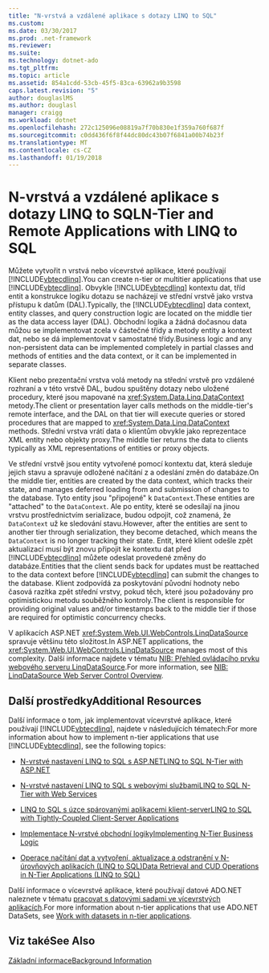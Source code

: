 ```yaml
---
title: "N-vrstvá a vzdálené aplikace s dotazy LINQ to SQL"
ms.custom: 
ms.date: 03/30/2017
ms.prod: .net-framework
ms.reviewer: 
ms.suite: 
ms.technology: dotnet-ado
ms.tgt_pltfrm: 
ms.topic: article
ms.assetid: 854a1cdd-53cb-45f5-83ca-63962a9b3598
caps.latest.revision: "5"
author: douglaslMS
ms.author: douglasl
manager: craigg
ms.workload: dotnet
ms.openlocfilehash: 272c125096e08819a7f70b830e1f359a760f687f
ms.sourcegitcommit: c0dd436f6f8f44dc80dc43b07f6841a00b74b23f
ms.translationtype: MT
ms.contentlocale: cs-CZ
ms.lasthandoff: 01/19/2018
---
```

# <a name="n-tier-and-remote-applications-with-linq-to-sql"></a><span data-ttu-id="47b19-102">N-vrstvá a vzdálené aplikace s dotazy LINQ to SQL</span><span class="sxs-lookup"><span data-stu-id="47b19-102">N-Tier and Remote Applications with LINQ to SQL</span></span>
<span data-ttu-id="47b19-103">Můžete vytvořit n vrstvá nebo vícevrstvé aplikace, které používají [!INCLUDE[vbtecdlinq](../../../../../../includes/vbtecdlinq-md.md)].</span><span class="sxs-lookup"><span data-stu-id="47b19-103">You can create n-tier or multitier applications that use [!INCLUDE[vbtecdlinq](../../../../../../includes/vbtecdlinq-md.md)].</span></span> <span data-ttu-id="47b19-104">Obvykle [!INCLUDE[vbtecdlinq](../../../../../../includes/vbtecdlinq-md.md)] kontextu dat, tříd entit a konstrukce logiku dotazu se nacházejí ve střední vrstvě jako vrstva přístupu k datům (DAL).</span><span class="sxs-lookup"><span data-stu-id="47b19-104">Typically, the [!INCLUDE[vbtecdlinq](../../../../../../includes/vbtecdlinq-md.md)] data context, entity classes, and query construction logic are located on the middle tier as the data access layer (DAL).</span></span> <span data-ttu-id="47b19-105">Obchodní logika a žádná dočasnou data můžou se implementovat zcela v částečné třídy a metody entity a kontext dat, nebo se dá implementovat v samostatné třídy.</span><span class="sxs-lookup"><span data-stu-id="47b19-105">Business logic and any non-persistent data can be implemented completely in partial classes and methods of entities and the data context, or it can be implemented in separate classes.</span></span>  
  
 <span data-ttu-id="47b19-106">Klient nebo prezentační vrstva volá metody na střední vrstvě pro vzdálené rozhraní a v této vrstvě DAL, budou spuštěny dotazy nebo uložené procedury, které jsou mapované na <xref:System.Data.Linq.DataContext> metody.</span><span class="sxs-lookup"><span data-stu-id="47b19-106">The client or presentation layer calls methods on the middle-tier's remote interface, and the DAL on that tier will execute queries or stored procedures that are mapped to <xref:System.Data.Linq.DataContext> methods.</span></span> <span data-ttu-id="47b19-107">Střední vrstva vrátí data o klientům obvykle jako reprezentace XML entity nebo objekty proxy.</span><span class="sxs-lookup"><span data-stu-id="47b19-107">The middle tier returns the data to clients typically as XML representations of entities or proxy objects.</span></span>  
  
 <span data-ttu-id="47b19-108">Ve střední vrstvě jsou entity vytvořené pomocí kontextu dat, která sleduje jejich stavu a spravuje odložené načítání z a odeslání změn do databáze.</span><span class="sxs-lookup"><span data-stu-id="47b19-108">On the middle tier, entities are created by the data context, which tracks their state, and manages deferred loading from and submission of changes to the database.</span></span> <span data-ttu-id="47b19-109">Tyto entity jsou "připojené" k `DataContext`.</span><span class="sxs-lookup"><span data-stu-id="47b19-109">These entities are "attached" to the `DataContext`.</span></span> <span data-ttu-id="47b19-110">Ale po entity, které se odesílají na jinou vrstvu prostřednictvím serializace, budou odpojit, což znamená, že `DataContext` už ke sledování stavu.</span><span class="sxs-lookup"><span data-stu-id="47b19-110">However, after the entities are sent to another tier through serialization, they become detached, which means the `DataContext` is no longer tracking their state.</span></span> <span data-ttu-id="47b19-111">Entit, které klient odešle zpět aktualizací musí být znovu připojit ke kontextu dat před [!INCLUDE[vbtecdlinq](../../../../../../includes/vbtecdlinq-md.md)] můžete odeslat provedené změny do databáze.</span><span class="sxs-lookup"><span data-stu-id="47b19-111">Entities that the client sends back for updates must be reattached to the data context before [!INCLUDE[vbtecdlinq](../../../../../../includes/vbtecdlinq-md.md)] can submit the changes to the database.</span></span> <span data-ttu-id="47b19-112">Klient zodpovídá za poskytování původní hodnoty nebo časová razítka zpět střední vrstvy, pokud těch, které jsou požadovány pro optimistickou metodu souběžného kontroly.</span><span class="sxs-lookup"><span data-stu-id="47b19-112">The client is responsible for providing original values and/or timestamps back to the middle tier if those are required for optimistic concurrency checks.</span></span>  
  
 <span data-ttu-id="47b19-113">V aplikacích ASP.NET <xref:System.Web.UI.WebControls.LinqDataSource> spravuje většinu této složitost.</span><span class="sxs-lookup"><span data-stu-id="47b19-113">In ASP.NET applications, the <xref:System.Web.UI.WebControls.LinqDataSource> manages most of this complexity.</span></span> <span data-ttu-id="47b19-114">Další informace najdete v tématu [NIB: Přehled ovládacího prvku webového serveru LinqDataSource](http://msdn.microsoft.com/library/104cfc3f-7385-47d3-8a51-830dfa791136).</span><span class="sxs-lookup"><span data-stu-id="47b19-114">For more information, see [NIB: LinqDataSource Web Server Control Overview](http://msdn.microsoft.com/library/104cfc3f-7385-47d3-8a51-830dfa791136).</span></span>  
  
## <a name="additional-resources"></a><span data-ttu-id="47b19-115">Další prostředky</span><span class="sxs-lookup"><span data-stu-id="47b19-115">Additional Resources</span></span>  
 <span data-ttu-id="47b19-116">Další informace o tom, jak implementovat vícevrstvé aplikace, které používají [!INCLUDE[vbtecdlinq](../../../../../../includes/vbtecdlinq-md.md)], najdete v následujících tématech:</span><span class="sxs-lookup"><span data-stu-id="47b19-116">For more information about how to implement n-tier applications that use [!INCLUDE[vbtecdlinq](../../../../../../includes/vbtecdlinq-md.md)], see the following topics:</span></span>  
  
-   [<span data-ttu-id="47b19-117">N-vrstvé nastavení LINQ to SQL s ASP.NET</span><span class="sxs-lookup"><span data-stu-id="47b19-117">LINQ to SQL N-Tier with ASP.NET</span></span>](../../../../../../docs/framework/data/adonet/sql/linq/linq-to-sql-n-tier-with-aspnet.md)  
  
-   [<span data-ttu-id="47b19-118">N-vrstvé nastavení LINQ to SQL s webovými službami</span><span class="sxs-lookup"><span data-stu-id="47b19-118">LINQ to SQL N-Tier with Web Services</span></span>](../../../../../../docs/framework/data/adonet/sql/linq/linq-to-sql-n-tier-with-web-services.md)  
  
-   [<span data-ttu-id="47b19-119">LINQ to SQL s úzce spárovanými aplikacemi klient-server</span><span class="sxs-lookup"><span data-stu-id="47b19-119">LINQ to SQL with Tightly-Coupled Client-Server Applications</span></span>](../../../../../../docs/framework/data/adonet/sql/linq/linq-to-sql-with-tightly-coupled-client-server-applications.md)  
  
-   [<span data-ttu-id="47b19-120">Implementace N-vrstvé obchodní logiky</span><span class="sxs-lookup"><span data-stu-id="47b19-120">Implementing N-Tier Business Logic</span></span>](../../../../../../docs/framework/data/adonet/sql/linq/implementing-business-logic-linq-to-sql.md)  
  
-   [<span data-ttu-id="47b19-121">Operace načítání dat a vytvoření, aktualizace a odstranění v N-úrovňových aplikacích (LINQ to SQL)</span><span class="sxs-lookup"><span data-stu-id="47b19-121">Data Retrieval and CUD Operations in N-Tier Applications (LINQ to SQL)</span></span>](../../../../../../docs/framework/data/adonet/sql/linq/data-retrieval-and-cud-operations-in-n-tier-applications.md)  
  
 <span data-ttu-id="47b19-122">Další informace o vícevrstvé aplikace, které používají datové ADO.NET naleznete v tématu [pracovat s datovými sadami ve vícevrstvých aplikacích](http://msdn.microsoft.com/library/f6ae2ee0-ea5f-4a79-8f4b-e21c115afb20).</span><span class="sxs-lookup"><span data-stu-id="47b19-122">For more information about n-tier applications that use ADO.NET DataSets, see [Work with datasets in n-tier applications](http://msdn.microsoft.com/library/f6ae2ee0-ea5f-4a79-8f4b-e21c115afb20).</span></span>  
  
## <a name="see-also"></a><span data-ttu-id="47b19-123">Viz také</span><span class="sxs-lookup"><span data-stu-id="47b19-123">See Also</span></span>  
 [<span data-ttu-id="47b19-124">Základní informace</span><span class="sxs-lookup"><span data-stu-id="47b19-124">Background Information</span></span>](../../../../../../docs/framework/data/adonet/sql/linq/background-information.md)
